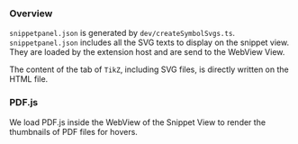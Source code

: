 ### Overview

`snippetpanel.json` is generated by `dev/createSymbolSvgs.ts`. `snippetpanel.json` includes all the SVG texts to display on the snippet view. They are loaded by the extension host and are send to the WebView View.

The content of the tab of `TikZ`, including SVG files, is directly written on the HTML file.

### PDF.js

We load PDF.js inside the WebView of the Snippet View to render the thumbnails of PDF files for hovers.
